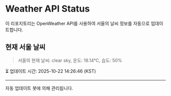 
# Weather API Status

이 리포지토리는 OpenWeather API를 사용하여 서울의 날씨 정보를 자동으로 업데이트합니다.

## 현재 서울 날씨
> 서울의 현재 날씨: clear sky, 온도: 18.14°C, 습도: 50%

⏳ 업데이트 시간: 2025-10-22 14:26:46 (KST)

---
자동 업데이트 봇에 의해 관리됩니다.

